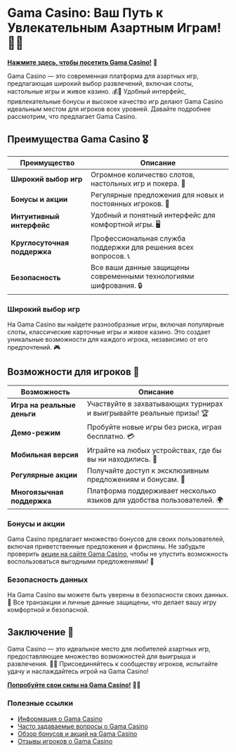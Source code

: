 # Gama Casino: Ваш Путь к Увлекательным Азартным Играм! 🎲✨

[**Нажмите здесь, чтобы посетить Gama Casino!**](https://brandplay.link/j6NMKsDz) 🤑

Gama Casino — это современная платформа для азартных игр, предлагающая широкий выбор развлечений, включая слоты, настольные игры и живое казино. 💰🎉 Удобный интерфейс, привлекательные бонусы и высокое качество игр делают Gama Casino идеальным местом для игроков всех уровней. Давайте подробнее рассмотрим, что предлагает Gama Casino.

## Преимущества Gama Casino 🎖️

| Преимущество                     | Описание                                                |
|----------------------------------|--------------------------------------------------------|
| **Широкий выбор игр**            | Огромное количество слотов, настольных игр и покера. 🎰 |
| **Бонусы и акции**               | Регулярные предложения для новых и постоянных игроков. 🎁 |
| **Интуитивный интерфейс**        | Удобный и понятный интерфейс для комфортной игры. 🖥️   |
| **Круглосуточная поддержка**     | Профессиональная служба поддержки для решения всех вопросов. 📞 |
| **Безопасность**                 | Все ваши данные защищены современными технологиями шифрования. 🔒 |

### Широкий выбор игр

На Gama Casino вы найдете разнообразные игры, включая популярные слоты, классические карточные игры и живое казино. Это создает уникальные возможности для каждого игрока, независимо от его предпочтений. 🎮

## Возможности для игроков 🎲

| Возможность                      | Описание                                                |
|----------------------------------|--------------------------------------------------------|
| **Игра на реальные деньги**      | Участвуйте в захватывающих турнирах и выигрывайте реальные призы! 🏆 |
| **Демо-режим**                  | Пробуйте новые игры без риска, играя бесплатно. 💳    |
| **Мобильная версия**             | Играйте на любых устройствах, где бы вы ни находились. 📱 |
| **Регулярные акции**             | Получайте доступ к эксклюзивным предложениям и бонусам. 🎉 |
| **Многоязычная поддержка**       | Платформа поддерживает несколько языков для удобства пользователей. 🌍 |

### Бонусы и акции

Gama Casino предлагает множество бонусов для своих пользователей, включая приветственные предложения и фриспины. Не забудьте проверить [акции на сайте Gama Casino](https://brandplay.link/j6NMKsDz), чтобы не упустить возможность воспользоваться выгодными предложениями! 🎊

### Безопасность данных

На Gama Casino вы можете быть уверены в безопасности своих данных. 🔐 Все транзакции и личные данные защищены, что делает вашу игру комфортной и безопасной.

## Заключение 🎉

Gama Casino — это идеальное место для любителей азартных игр, предоставляющее множество возможностей для выигрыша и развлечения. 🌟💸 Присоединяйтесь к сообществу игроков, испытайте удачу и наслаждайтесь игрой на Gama Casino!

[**Попробуйте свои силы на Gama Casino!**](https://brandplay.link/j6NMKsDz) 💪🎊

### Полезные ссылки
- [Информация о Gama Casino](https://brandplay.link/j6NMKsDz)
- [Часто задаваемые вопросы о Gama Casino](https://brandplay.link/j6NMKsDz)
- [Обзор бонусов и акций на Gama Casino](https://brandplay.link/j6NMKsDz)
- [Отзывы игроков о Gama Casino](https://brandplay.link/j6NMKsDz)
